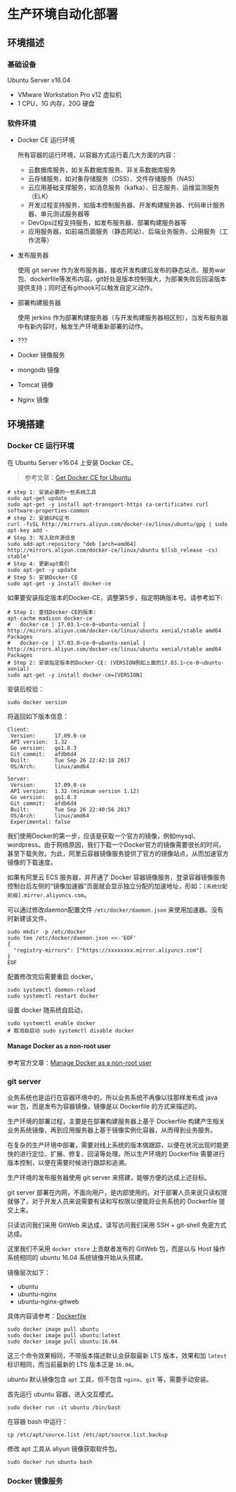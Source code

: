 # 生产环境自动化部署

## 环境描述

### 基础设备

Ubuntu Server v16.04

+ VMware Workstation Pro v12 虚拟机
+ 1 CPU，1G 内存，20G 硬盘

### 软件环境

+ Docker CE 运行环境

  所有容器的运行环境，以容器方式运行着几大方面的内容：
  + 云数据库服务，如关系数据库服务、非关系数据库服务
  + 云存储服务，如对象存储服务（OSS）、文件存储服务（NAS）
  + 云应用基础支撑服务，如消息服务（kafka）、日志服务、运维监测服务（ELK）
  + 开发过程支持服务，如版本控制服务器、开发构建服务器、代码审计服务器、单元测试服务器等
  + DevOps过程支持服务，如发布服务器、部署构建服务器等
  + 应用服务器，如前端页面服务（静态网站）、后端业务服务、公用服务（工作流等）

+ 发布服务器

  使用 git server 作为发布服务器，接收开发构建后发布的静态站点、服务war包、dockerfile等发布内容。git好处是版本控制强大，为部署失败后回滚版本提供支持；同时还有githook可以触发自定义动作。

+ 部署构建服务器

  使用 jerkins 作为部署构建服务器（与开发构建服务器相区别），当发布服务器中有新内容时，触发生产环境重新部署的动作。

+ ???
+ Docker 镜像服务
+ mongodb 镜像
+ Tomcat 镜像
+ Nginx 镜像

## 环境搭建

### Docker CE 运行环境

在 Ubuntu Server v16.04 上安装 Docker CE。

> 参考文章：[Get Docker CE for Ubuntu](https://docs.docker.com/engine/installation/linux/docker-ce/ubuntu/#set-up-the-repository)

```shell
# step 1: 安装必要的一些系统工具
sudo apt-get update
sudo apt-get -y install apt-transport-https ca-certificates curl software-properties-common
# step 2: 安装GPG证书
curl -fsSL http://mirrors.aliyun.com/docker-ce/linux/ubuntu/gpg | sudo apt-key add -
# Step 3: 写入软件源信息
sudo add-apt-repository "deb [arch=amd64] http://mirrors.aliyun.com/docker-ce/linux/ubuntu $(lsb_release -cs) stable"
# Step 4: 更新apt索引
sudo apt-get -y update
# Step 5: 安装Docker-CE
sudo apt-get -y install docker-ce
```

如果要安装指定版本的Docker-CE，调整第5步，指定明确版本号。请参考如下:

```shell
# Step 1: 查找Docker-CE的版本:
apt-cache madison docker-ce
#   docker-ce | 17.03.1~ce-0~ubuntu-xenial | http://mirrors.aliyun.com/docker-ce/linux/ubuntu xenial/stable amd64 Packages
#   docker-ce | 17.03.0~ce-0~ubuntu-xenial | http://mirrors.aliyun.com/docker-ce/linux/ubuntu xenial/stable amd64 Packages
# Step 2: 安装指定版本的Docker-CE: (VERSION例如上面的17.03.1~ce-0~ubuntu-xenial)
sudo apt-get -y install docker-ce=[VERSION]
```

安装后校验：

```shell
sudo docker version
```

将返回如下版本信息：

```plain
Client:
 Version:      17.09.0-ce
 API version:  1.32
 Go version:   go1.8.3
 Git commit:   afdb6d4
 Built:        Tue Sep 26 22:42:18 2017
 OS/Arch:      linux/amd64

Server:
 Version:      17.09.0-ce
 API version:  1.32 (minimum version 1.12)
 Go version:   go1.8.3
 Git commit:   afdb6d4
 Built:        Tue Sep 26 22:40:56 2017
 OS/Arch:      linux/amd64
 Experimental: false
```

我们使用Docker的第一步，应该是获取一个官方的镜像，例如mysql、wordpress。由于网络原因，我们下载一个Docker官方的镜像需要很长的时间，甚至下载失败。为此，阿里云容器镜像服务提供了官方的镜像站点，从而加速官方镜像的下载速度。

如果有阿里云 ECS 服务器，并开通了 Docker 容器镜像服务，登录容器镜像服务控制台后左侧的“镜像加速器”页面就会显示独立分配的加速地址，形如：`[系统分配前缀].mirror.aliyuncs.com`。

可以通过修改daemon配置文件 `/etc/docker/daemon.json` 来使用加速器。没有时新建该文件。

```shell
sudo mkdir -p /etc/docker
sudo tee /etc/docker/daemon.json <<-'EOF'
{
  "registry-mirrors": ["https://xxxxxxxx.mirror.aliyuncs.com"]
}
EOF
```

配置修改完后需要重启 docker。

```shell
sudo systemctl daemon-reload
sudo systemctl restart docker
```

设置 docker 随系统自启动，

```shell
sudo systemctl enable docker
# 取消自启动 sudo systemctl disable docker
```

#### Manage Docker as a non-root user

参考官方文章：[Manage Docker as a non-root user](https://docs.docker.com/engine/installation/linux/linux-postinstall/)

### git server

业务系统也是运行在容器环境中的，所以业务系统不再像以往那样发布成 java war 包，而是发布为容器镜像，镜像是以 Dockerfile 的方式来描述的。

生产环境的部署过程，主要是在部署构建服务器上基于 Dockerfile 构建产生相关业务系统镜像，再到应用服务器上基于镜像实例化容器，从而得到业务服务。

在复杂的生产环境中部署，需要对线上系统的版本做跟踪，以便在状况出现时能更快的进行定位、扩展、修复、回滚等处理。所以生产环境的 Dockerfile 需要进行版本控制，以便在需要时候进行跟踪和追溯。

生产环境的发布服务器使用 git server 来搭建，能够方便的达成上述目标。

git server 部署在内网，不面向用户，是内部使用的。对于部署人员来说只读权限就够了，对于开发人员来说需要有读和写权限以便能将业务系统的 Dockerfile 提交上来。

只读访问我们采用 GitWeb 来达成，读写访问我们采用 SSH + git-shell 免密方式达成。

这里我们不采用 `docker store` 上贡献者发布的 GitWeb 包，而是以与 Host 操作系统相同的 ubuntu 16.04 系统镜像开始从头搭建。

镜像层次如下：

+ ubuntu
+ ubuntu-nginx
+ ubuntu-nginx-gitweb

具体内容请参考：[Dockerfile](./docker-ubuntu-gitweb-nginx/Dockerfile)

```shell
sudo docker image pull ubuntu
sudo docker image pull ubuntu:latest
sudo docker image pull ubuntu:16.04
```

这三个命令效果相同，不带版本描述默认会获取最新 LTS 版本，效果和加 `latest` 标识相同，而当前最新的 LTS 版本正是 `16.04`。

ubuntu 默认镜像包含 `apt` 工具，但不包含 `nginx`、`git` 等，需要手动安装。

首先运行 ubuntu 容器，进入交互模式。

```shell
sudo docker run -it ubuntu /bin/bash
```

在容器 bash 中运行：

```shell
cp /etc/apt/source.list /etc/apt/source.list.backup
```

修改 apt 工具从 aliyun 镜像获取软件包。

```shell
sudo docker run ubuntu bash
```

### Docker 镜像服务
